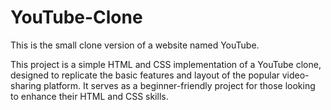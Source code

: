 # YouTube-Clone
This is the small clone version of a website named YouTube.

This project is a simple HTML and CSS implementation of a YouTube clone, designed to replicate the basic features and layout of the popular video-sharing platform. It serves as a beginner-friendly project for those looking to enhance their HTML and CSS skills.
